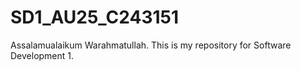 # SD1_AU25_C243151
Assalamualaikum Warahmatullah. This is my repository for Software Development 1.
